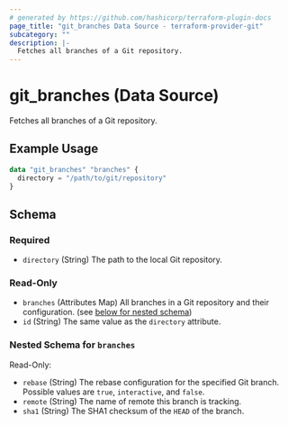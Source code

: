 ```yaml
---
# generated by https://github.com/hashicorp/terraform-plugin-docs
page_title: "git_branches Data Source - terraform-provider-git"
subcategory: ""
description: |-
  Fetches all branches of a Git repository.
---
```


# git_branches (Data Source)

Fetches all branches of a Git repository.

## Example Usage

```terraform
data "git_branches" "branches" {
  directory = "/path/to/git/repository"
}
```

<!-- schema generated by tfplugindocs -->
## Schema

### Required

- `directory` (String) The path to the local Git repository.

### Read-Only

- `branches` (Attributes Map) All branches in a Git repository and their configuration. (see [below for nested schema](#nestedatt--branches))
- `id` (String) The same value as the `directory` attribute.

<a id="nestedatt--branches"></a>
### Nested Schema for `branches`

Read-Only:

- `rebase` (String) The rebase configuration for the specified Git branch. Possible values are `true`, `interactive`, and `false`.
- `remote` (String) The name of remote this branch is tracking.
- `sha1` (String) The SHA1 checksum of the `HEAD` of the branch.
